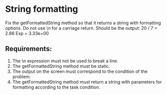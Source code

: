 # String formatting

Fix the getFormattedString method so that it returns a string with formatting options.
Do not use \n for a carriage return.
Should be the output:
20 / 7 = 2.86
Exp = 3.33e+00


## Requirements:
1. The \n expression must not be used to break a line.
2. The getFormattedString method must be static.
3. The output on the screen must correspond to the condition of the problem.
4. The getFormattedString method must return a string with parameters for formatting according to the task condition.